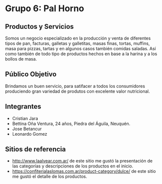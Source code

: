 # Grupo 6: Pal Horno

## Productos y Servicios

Somos un negocio especializado en la producción y venta de diferentes tipos de pan, facturas, galletas y galletitas, masas finas, tortas, muffins, masa para pizzas, tartas y en algunos casos también comidas saladas.
Así como también de todo tipo de productos hechos en base a la harina y a los bollos de masa.

## Público Objetivo

Brindamos un buen servicio, para satifacer a todos los consumidores produciendo gran variedad de produtos con excelente valor nutricional.

## Integrantes

- Cristian Jara
- Bettina Oña Ventura, 24 años, Piedra del Águila, Neuquén.
- Jose Betancur
- Leonardo Gomez

## Sitios de referencia

- <http://www.laalvear.com.ar/> de este sitio me gustó la presentación de las categorías y descripciones de los productos en el inicio.
- <https://confiterialaslomas.com.ar/product-category/dulce/> de este sitio me gustó el detalle de los productos.